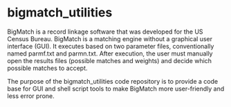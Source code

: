 bigmatch_utilities
==================
BigMatch is a record linkage software that was developed for the US Census Bureau.  BigMatch is a matching engine without a graphical user interface (GUI).  It executes based on two parameter files, conventionally named parmf.txt and parmn.txt. After execution, the user must manually open the results files (possible matches and weights) and decide which possible matches to accept.  

The purpose of the bigmatch_utilities code repository is to provide a code base for GUI and shell script tools to make BigMatch more user-friendly and less error prone.
